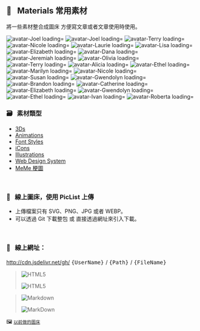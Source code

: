                               
## :art: &nbsp; Materials 常用素材
  將一些素材整合成圖床         方便寫文章或者文章使用時使用。


<p>
<img src="https://api.dicebear.com/6.x/pixel-art-neutral/svg?seed=Joel&backgroundType=solid&backgroundColor=9c51c1,eba0ff,7e4b75,dba8d2,transparent&backgroundRotation=-184&rotate=10&scale=143&translateX=-2&translateY=13&radius=4&size=22" alt='avatar-Joel loading='lazy' /> 
<img src="https://api.dicebear.com/6.x/pixel-art-neutral/svg?seed=Joel&backgroundType=solid&backgroundColor=ffaaac,fff8fa,deffff,ffffff,transparent&backgroundRotation=-96&rotate=77&scale=81&translateX=11&translateY=13&radius=4&size=22" alt='avatar-Joel loading='lazy' /> 
<img src="https://api.dicebear.com/6.x/pixel-art-neutral/svg?seed=Terry&backgroundType=solid&backgroundColor=cc7478,ffc2c6,7ee8c1,cdffff,transparent&backgroundRotation=144&rotate=46&scale=128&translateX=-9&translateY=10&radius=4&size=66" alt='avatar-Terry loading='lazy' /> 
<img src="https://api.dicebear.com/6.x/pixel-art-neutral/svg?seed=Nicole&backgroundType=solid&backgroundColor=d0cfb3,ffffff,b8a27d,fff4cf,transparent&backgroundRotation=229&rotate=11&scale=71&translateX=-15&translateY=-21&radius=4&size=22" alt='avatar-Nicole loading='lazy' /> 
<img src="https://api.dicebear.com/6.x/pixel-art-neutral/svg?seed=Laurie&backgroundType=solid&backgroundColor=83e384,dcffdd,c06761,ffb7b1,transparent&backgroundRotation=-215&rotate=83&scale=117&translateX=5&translateY=13&radius=4&size=66" alt='avatar-Laurie loading='lazy' /> 
<img src="https://api.dicebear.com/6.x/pixel-art-neutral/svg?seed=Lisa&backgroundType=solid&backgroundColor=8bffcb,d6ffff,ecdad4,ffffff,transparent&backgroundRotation=304&rotate=3&scale=141&translateX=-8&translateY=0&radius=4&size=66" alt='avatar-Lisa loading='lazy' /> 
<img src="https://api.dicebear.com/6.x/pixel-art-neutral/svg?seed=Elizabeth&backgroundType=solid&backgroundColor=e9de7c,ffffd9,cbdbe5,ffffff,transparent&backgroundRotation=-334&rotate=51&scale=159&translateX=1&translateY=-10&radius=4&size=66" alt='avatar-Elizabeth loading='lazy' /> 
<img src="https://api.dicebear.com/6.x/pixel-art-neutral/svg?seed=Dana&backgroundType=solid&backgroundColor=a8ffdc,f0ffff,7353ff,b797ff,transparent&backgroundRotation=120&rotate=127&scale=82&translateX=5&translateY=18&radius=4&size=88" alt='avatar-Dana loading='lazy' /> 
<img src="https://api.dicebear.com/6.x/pixel-art-neutral/svg?seed=Jeremiah&backgroundType=solid&backgroundColor=7bff77,c8ffc4,d6fec2,ffffff,transparent&backgroundRotation=-75&rotate=63&scale=159&translateX=9&translateY=8&radius=4&size=22" alt='avatar-Jeremiah loading='lazy' /> 
<img src="https://api.dicebear.com/6.x/pixel-art-neutral/svg?seed=Olivia&backgroundType=solid&backgroundColor=e5ffff,ffffff,fff7bf,ffffff,transparent&backgroundRotation=-139&rotate=110&scale=149&translateX=-13&translateY=14&radius=4&size=66" alt='avatar-Olivia loading='lazy' /> 
<img src="https://api.dicebear.com/6.x/pixel-art-neutral/svg?seed=Terry&backgroundType=solid&backgroundColor=ffafff,ffffff,ff5d6e,ffacbd,transparent&backgroundRotation=-8&rotate=55&scale=155&translateX=-19&translateY=-3&radius=4&size=66" alt='avatar-Terry loading='lazy' /> 
<img src="https://api.dicebear.com/6.x/pixel-art-neutral/svg?seed=Alicia&backgroundType=solid&backgroundColor=ced3d6,ffffff,fff796,fffff2,transparent&backgroundRotation=-181&rotate=80&scale=136&translateX=14&translateY=21&radius=4&size=88" alt='avatar-Alicia loading='lazy' /> 
<img src="https://api.dicebear.com/6.x/pixel-art-neutral/svg?seed=Ethel&backgroundType=solid&backgroundColor=dcff7c,ffffbf,ffffff,ffffff,transparent&backgroundRotation=22&rotate=54&scale=63&translateX=-4&translateY=-18&radius=4&size=88" alt='avatar-Ethel loading='lazy' /> 
<img src="https://api.dicebear.com/6.x/pixel-art-neutral/svg?seed=Marilyn&backgroundType=solid&backgroundColor=5bffa6,b9ffff,ff6d6c,ffbfbe,transparent&backgroundRotation=320&rotate=64&scale=119&translateX=23&translateY=14&radius=4&size=88" alt='avatar-Marilyn loading='lazy' /> 
<img src="https://api.dicebear.com/6.x/pixel-art-neutral/svg?seed=Nicole&backgroundType=solid&backgroundColor=647eff,a9c3ff,bc5eea,ffbdff,transparent&backgroundRotation=-185&rotate=87&scale=75&translateX=-20&translateY=-12&radius=4&size=66" alt='avatar-Nicole loading='lazy' /> 
<img src="https://api.dicebear.com/6.x/pixel-art-neutral/svg?seed=Susan&backgroundType=solid&backgroundColor=bba2e2,fffdff,a2bf54,faffac,transparent&backgroundRotation=-167&rotate=92&scale=85&translateX=2&translateY=3&radius=4&size=88" alt='avatar-Susan loading='lazy' /> 
<img src="https://api.dicebear.com/6.x/pixel-art-neutral/svg?seed=Gwendolyn&backgroundType=solid&backgroundColor=d167ff,ffb3ff,a7e9ab,f5fff9,transparent&backgroundRotation=-359&rotate=118&scale=129&translateX=-12&translateY=17&radius=4&size=44" alt='avatar-Gwendolyn loading='lazy' /> 
<img src="https://api.dicebear.com/6.x/pixel-art-neutral/svg?seed=Brandon&backgroundType=solid&backgroundColor=b96e4c,ffc8a6,64c773,baffc9,transparent&backgroundRotation=201&rotate=27&scale=144&translateX=-22&translateY=16&radius=4&size=44" alt='avatar-Brandon loading='lazy' /> 
<img src="https://api.dicebear.com/6.x/pixel-art-neutral/svg?seed=Catherine&backgroundType=solid&backgroundColor=a091bf,fbecff,fffffe,ffffff,transparent&backgroundRotation=43&rotate=17&scale=113&translateX=-27&translateY=19&radius=4&size=88" alt='avatar-Catherine loading='lazy' /> 
<img src="https://api.dicebear.com/6.x/pixel-art-neutral/svg?seed=Elizabeth&backgroundType=solid&backgroundColor=5effd0,a3ffff,957bff,ebd1ff,transparent&backgroundRotation=329&rotate=39&scale=84&translateX=29&translateY=-19&radius=4&size=44" alt='avatar-Elizabeth loading='lazy' /> 
<img src="https://api.dicebear.com/6.x/pixel-art-neutral/svg?seed=Gwendolyn&backgroundType=solid&backgroundColor=88ffa4,d5fff1,81d3ff,cfffff,transparent&backgroundRotation=75&rotate=26&scale=123&translateX=-22&translateY=-2&radius=4&size=88" alt='avatar-Gwendolyn loading='lazy' /> 
<img src="https://api.dicebear.com/6.x/pixel-art-neutral/svg?seed=Ethel&backgroundType=solid&backgroundColor=ffea4c,ffff9e,d8fbc2,ffffff,transparent&backgroundRotation=37&rotate=12&scale=148&translateX=-23&translateY=-18&radius=4&size=44" alt='avatar-Ethel loading='lazy' /> 
<img src="https://api.dicebear.com/6.x/pixel-art-neutral/svg?seed=Ivan&backgroundType=solid&backgroundColor=edaddb,fff8ff,9377ff,eaceff,transparent&backgroundRotation=-68&rotate=91&scale=128&translateX=0&translateY=1&radius=4&size=88" alt='avatar-Ivan loading='lazy' /> 
<img src="https://api.dicebear.com/6.x/pixel-art-neutral/svg?seed=Roberta&backgroundType=solid&backgroundColor=fda7ff,fff0ff,ffbb6b,ffffc8,transparent&backgroundRotation=277&rotate=77&scale=135&translateX=2&translateY=-6&radius=4&size=22" alt='avatar-Roberta loading='lazy' />
  </p>

  ### :card_file_box: &nbsp; 素材類型
   * [3Ds][1]
   * [Animations][2]
   * [Font Styles][3] 
   * [iCons][4]
   * [Illustrations][5]
   * [Web Design System][6]
   * [MeMe 梗圖][7]
  
  [1]: images/3Ds            "3Ds"
  [2]: images/Animations     "Animations"
  [3]: images/FontStyles     "Font Styles"
  [4]: images/iCons          "iCons"
  [5]: images/Illustrations  "Illustrations"
  [6]: images/DesignSystem   "Web Design System"
  [7]: images/Ux-meme        "Ux-meme"

  &nbsp;


  ### :rocket: &nbsp; 線上圖床，使用 PicList 上傳
  * 上傳檔案只有 SVG、PNG、JPG 或者 WEBP。
  * 可以透過 Git 下載整包 或 直接透過網址來引入下載。

  &nbsp;

  ### :link: &nbsp; **線上網址**：
  http://cdn.jsdelivr.net/gh/ <big> `{UserName}` </big> / <big> `{Path}` </big> / <big> `{FileName}` </big>


  > ![HTML5](https://img.shields.io/badge/html5-%23E34F26.svg?style=for-the-badge&logo=html5&logoColor=white)
  > 
  > ![HTML5](https://cdn.jsdelivr.net/gh/Barry028/materials/dist/images/Html-windows.svg)


  > ![Markdown](https://img.shields.io/badge/markdown-%23000000.svg?style=for-the-badge&logo=markdown&logoColor=white)
  > 
  > ![MarkDown](https://cdn.jsdelivr.net/gh/Barry028/materials/dist/images/MarkDown-windows.svg)
  

  🖼️  <small> [以前做的圖床](https://codepen.io/barry199002/full/KKojxXX/13341a19a81088f2e3546004117a64e4) </small>
    




<!--  
✖️  :heavy_multiplication_x:  ➕ :heavy_plus_sign: top
top ➖ :heavy_minus_sign:  ➗ :heavy_division_sign: top
top ♾️  :infinity:    
⚠️  :warning:  🚫  :no_entry_sign: top
  ‼️  :bangbang:  ⁉️  :interrobang: top
top ❓ :question:  ❔ :grey_question: top
top ❕ :grey_exclamation:  ❗ :exclamation:
:heavy_exclamation_mark:  top
top 〰️  :wavy_dash:   x
💱 :currency_exchange: 💲 :heavy_dollar_sign:
🔙  :back:  🔚 :end: top
top 🔛 :on:  🔜 :soon:  top
top 🔝 :top:     top

💬 :speech_balloon:
👁️‍🗨️ :eye_speech_bubble:
🗨️  :left_speech_bubble:
💭 :thought_balloon:
🗯️ :right_anger_bubble:
🤖 :robot:
👋 :wave:
👌 :ok_hand:
✌️  :v:
👈 :point_left:
👉 :point_right:
👆 :point_up_2:
🖕 :fu:
👍 :+1:
🌍 :earth_africa:
🌎 :earth_americas:
🌏 :earth_asia:
🌐 :globe_with_meridians:
🗺️  :world_map:
🌁 :foggy:
🌃 :night_with_stars:
🏙️ :cityscape:
🌄 :sunrise_over_mountains:
🌅 :sunrise:
🌆 :city_sunset:
🌇 :city_sunrise:
🌉 :bridge_at_night:
🗾 :japan:
🌌 :milky_way:
🌠  :stars:
⭐ :star:  top
🌟 :star2:
🎈 :balloon:
🎟️ :tickets:
🎮 :video_game:
🎯 :dart:
🪀 :yo_yo:
🎁 :gift:
🎉 :tada:
🏆 :trophy:
🧭 :compass:
🍪 :cookie:
⌛ :hourglass:
⏳ :hourglass_flowing_sand:
⌚ :watch:
⏰ :alarm_clock:
⏱️  :stopwatch:
🚀 :rocket:
🖼️  :framed_picture:
📟 :pager:
📠 :fax:
📱 :iphone:
📲 :calling:
💻 :computer:
🖱️  :computer_mouse:
🖲️  :trackball:
📔 :notebook_with_decorative_cover:
📚 :books:
📓 :notebook:
🔖 :bookmark:
📑 :bookmark_tabs:
🏷️  :label:
📰 :newspaper:
📜 :scroll:
📒 :ledger:
🧾 :receipt: 💹 :chart:
📤 :outbox_tray:
✉️  :envelope:  📧 :e-mail:
📨 :incoming_envelope: 📩 :envelope_with_arrow:
📤 :outbox_tray: 📥 :inbox_tray:
📦 :package: 📫 :mailbox:  📪  :mailbox_closed:  📬 :mailbox_with_mail:
✏️  :pencil2:
📝 :memo:  📅 :date:  📆 :calendar:
💼 :briefcase: 📁 :file_folder:  📂 :open_file_folder:  🗂️  :card_index_dividers:
🗒️  :spiral_notepad:  🗓️  :spiral_calendar:
📇 :card_index:
:chart_with_upwards_trend:
📉 :chart_with_downwards_trend:
📊 :bar_chart:
📋 :clipboard:
📌 :pushpin:
📍 :round_pushpin:
📎 :paperclip:
🖇️  :paperclips:
📏 :straight_ruler:
📐 :triangular_ruler:
✂️  :scissors:
🗃️  :card_file_box:
🗄️  :file_cabinet:
🗑️  :wastebasket:
🧺 :basket:
🔒 :lock:  🔓 :unlock:  ☑️  :ballot_box_with_check: ✔️  :heavy_check_mark:
🧻 :roll_of_paper:  ⭕  :o:  ❌  :x:  ✅  :white_check_mark:  ❎ :negative_squared_cross_mark:
©️  :copyright: ®️  :registered:  ™️  :tm:
---
:card_index:
:bulb:
:memo:
:card_file_box:
:iphone:
:mag:
:label:
:page_facing_up:
:technologist:
:pencil2:

:money_
<kbd>
<img src="https://api.dicebear.com/6.x/pixel-art/svg?scale=160&rotate=60&backgroundType=gradientLinear&backgroundRotation=0         360         240         210&backgroundColor=c0aede         d1d4f9         ffdfbf         ffd5dc         transparent         b6e3f4&radius=6 alt=avatar width=88 />
</kbd>

<kbd>
<img src="https://api.dicebear.com/6.x/pixel-art/svg?seed=Snowball&scale=175&rotate=80&backgroundRotation=0         360         240         210&randomizeIds=true&backgroundColor=A5EBFF         FFF9E9         C7FFCA         ffd5dc         72C0AE&radius=6&mood[] alt=avatar width=88 />
</kbd>

<kbd>
<img src="https://api.dicebear.com/6.x/pixel-art/svg?&scale=160&rotate=40&backgroundRotation=0         360         240         210&randomizeIds=true&backgroundColor=A5EBFF         FFF9E9         C7FFCA         ffd5dc         72C0AE&radius=6&mood[] alt=avatar width=88 />
</kbd>

<kbd>
<img src="https://api.dicebear.com/6.x/pixel-art/svg?seed=Luna&scale=160&rotate=200&backgroundRotation=0         360         240         210&randomizeIds=true&backgroundColor=A5EBFF         FFF9E9         C7FFCA         ffd5dc         72C0AE&radius=6&mood[] alt=avatar width=88 />
</kbd>

<kbd>
  <img src="https://api.dicebear.com/6.x/pixel-art/svg?seed=Boo&scale=160&rotate=45&backgroundType=gradientLinear&backgroundRotation=0         360         240         210&randomizeIds=true&backgroundColor=A5EBFF         FFF9E9         C7FFCA         ffd5dc         72C0AE&radius=6&mood[] alt=avatar width=88 />
</kbd>

<kbd>
  <img src="https://api.dicebear.com/6.x/bottts/svg?seed=Mittens&radius=6 alt=avatar width=88 />
</kbd>

<kbd>
<img src="https://api.dicebear.com/6.x/bottts/svg?seed=Oliver&radius=6 alt=avatar width=88 />
</kbd>

<kbd>
<img src="https://api.dicebear.com/6.x/bottts/svg?seed=Kiki&radius=6 alt=avatar width=88 />
</kbd>

<kbd>
<img src="https://api.dicebear.com/6.x/bottts/svg?seed=Tinkerbell&radius=6 alt=avatar width=88 />
</kbd>

<kbd>
<img src="https://api.dicebear.com/6.x/bottts/svg?seed=Midnight&radius=6 alt=avatar width=88 />
</kbd>

<kbd>
<img src="https://api.dicebear.com/6.x/bottts/svg?seed=George&radius=6 alt=avatar width=88 />
</kbd>

<kbd>
<img src="https://api.dicebear.com/6.x/bottts/svg?seed=Sassy&radius=6 alt=avatar width=88 />
</kbd>

<kbd>
<img src="https://api.dicebear.com/6.x/avataaars-neutral/svg?seed=Whiskers&radius=6 alt=avatar width=88 />
</kbd>

<kbd>
<img src="https://api.dicebear.com/6.x/avataaars-neutral/svg?seed=Bear&radius=6 alt=avatar width=88 />
</kbd>

<kbd>
<img src="https://api.dicebear.com/6.x/avataaars-neutral/svg?seed=Daisy&radius=6 alt=avatar width=88 />
</kbd>

<kbd>
 <img src="https://api.dicebear.com/6.x/avataaars-neutral/svg?seed=Max&radius=6 alt=avatar width=88 />
</kbd>

<kbd>
<img src="https://api.dicebear.com/6.x/avataaars-neutral/svg?seed=Abby&radius=6 alt=avatar width=88 />
</kbd>

![]("https://api.dicebear.com/6.x/pixel-art-neutral/svg?seed=A&backgroundColor=b6e3f4&scale=120&rotate=30&radius=6&size=120)
![]("https://api.dicebear.com/6.x/pixel-art-neutral/svg?seed=B&backgroundColor=c0aede&scale=160&rotate=125&radius=6&size=120)
![]("https://api.dicebear.com/6.x/pixel-art-neutral/svg?seed=C&backgroundColor=DEB664&scale=110&rotate=55&radius=6&size=120)
![]("https://api.dicebear.com/6.x/pixel-art-neutral/svg?seed=D&backgroundColor=64C9DE&scale=145&rotate=180&radius=6&size=120)
![]("https://api.dicebear.com/6.x/pixel-art-neutral/svg?seed=E&backgroundColor=A77762&scale=125&rotate=325&radius=6&size=120)
![]("https://api.dicebear.com/6.x/pixel-art-neutral/svg?seed=F&backgroundColor=b6e3f4&scale=120&rotate=30&radius=6&size=120)
![]("https://api.dicebear.com/6.x/pixel-art-neutral/svg?seed=G&backgroundColor=32E97C&scale=160&rotate=125&radius=6&size=120)  <br/>
![]("https://api.dicebear.com/6.x/pixel-art-neutral/svg?seed=H&backgroundColor=B72225&scale=110&rotate=55&radius=6&size=120)
![]("https://api.dicebear.com/6.x/pixel-art-neutral/svg?seed=I&backgroundColor=64C9DE&scale=145&rotate=180&radius=6&size=120)
![]("https://api.dicebear.com/6.x/pixel-art-neutral/svg?seed=J&backgroundColor=22B7B4&scale=125&rotate=325&radius=6&size=120)
![]("https://api.dicebear.com/6.x/pixel-art-neutral/svg?seed=I&backgroundColor=381FF1&scale=145&rotate=180&radius=6&size=120)
![]("https://api.dicebear.com/6.x/pixel-art-neutral/svg?seed=J&backgroundColor=D8F11F&scale=125&rotate=325&radius=6&size=120)
![]("https://api.dicebear.com/6.x/pixel-art-neutral/svg?seed=I&backgroundColor=F4B518&scale=145&rotate=180&radius=6&size=120)
![]("https://api.dicebear.com/6.x/pixel-art-neutral/svg?seed=J&backgroundColor=FDF151&scale=125&rotate=325&radius=6&size=120)

![HTML5]("https://img.shields.io/badge/html5-%23E34F26.svg?style=for-the-badge&logo=html5&logoColor=white)  
``` html
<img src="https://cdn.jsdelivr.net/gh/Barry028/materials/images/Animations/BarrYUFO.svg  alt=BarrY UFO />
```      

![Markdown]("https://img.shields.io/badge/markdown-%2660000.svg?style=for-the-badge&logo=markdown&logoColor=white)
``` markdown
![Barry]("https://cdn.jsdelivr.net/gh/Barry028/materials/images/Animations/BarrYUFO.svg)  
``` 
 
 -->  
